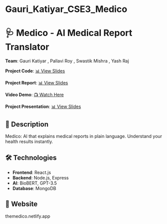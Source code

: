 # Gauri_Katiyar_CSE3_Medico
# 🩺 Medico - AI Medical Report Translator  
**Team**: Gauri Katiyar , Pallavi Roy , Swastik Mishra , Yash Raj 

**Project Code**: [📊 View Slides](Medico_Presentation.pptx)

**Project Report**: [📊 View Slides](Medico_Presentation.pptx)

**Video Demo**: [📺 Watch Here](link_to_video_in_repo) 

**Project Presentation**: [📊 View Slides](Medico_Presentation.pptx)

## 📝 Description  
Medico: AI that explains medical reports in plain language. Understand your health results instantly.

## 🛠 Technologies  
- **Frontend**: React.js  
- **Backend**: Node.js, Express  
- **AI**: BioBERT, GPT-3.5  
- **Database**: MongoDB  

## 🚀 Website
themedico.netlify.app
